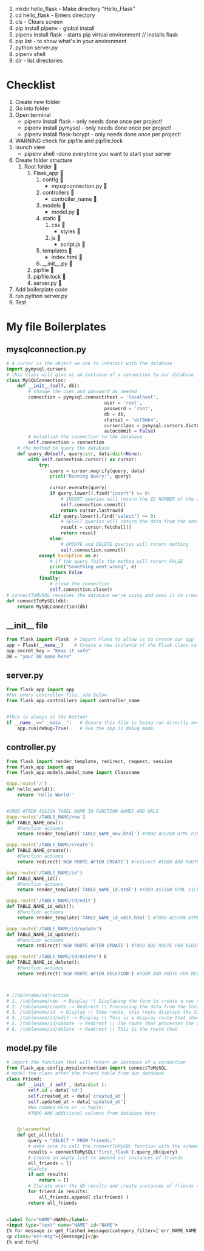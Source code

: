 1. mkdir hello_flask - Make directory "Hello_Flask"
2. cd hello_flask - Enters directory
3. cls - Clears screen
4. pip install pipenv - global install
5. pipenv install flask - starts pip virtual environment // installs flask
6. pip list - to show what's in your environment
7. python server.py
8. pipenv shell
9. dir - list directories


# Checklist

1. Create new folder
2. Go into folder
3. Open terminal 
    - pipenv install flask - only needs done once per project!
    - pipenv install pymysql - only needs done once per project!
    - pipenv install flask-bcrypt - only needs done once per project!
4. WARNING check for pipfile and pipfile.lock
5. launch view
    - pipenv shell -done everytime you want to start your server
6. Create folder structure
    1. Root folder 📁
        1. Flask_app 📁
            1. config 📁
                -  mysqlconnection.py 📄
            2. controllers 📁
                -  controller_name 📄
            3. models 📁
                - model.py 📄
            4. static  📁
                1. css 📁
                    -  styles 📄
                2. js 📁
                    -  script.js 📄
            5. templates 📁
                -  index.html 📄
            6. \_\_init__.py 📄
        2. pipfile 📄
        3. pipfile.lock 📄
        4. server.py 📄
7. Add boilerplate code
8. run python server.py
9. Test

# My file Boilerplates
## mysqlconnection.py
```py
# a cursor is the object we use to interact with the database
import pymysql.cursors
# this class will give us an instance of a connection to our database
class MySQLConnection:
    def __init__(self, db):
        # change the user and password as needed
        connection = pymysql.connect(host = 'localhost',
                                    user = 'root', 
                                    password = 'root', 
                                    db = db,
                                    charset = 'utf8mb4',
                                    cursorclass = pymysql.cursors.DictCursor,
                                    autocommit = False)
        # establish the connection to the database
        self.connection = connection
    # the method to query the database
    def query_db(self, query:str, data:dict=None):
        with self.connection.cursor() as cursor:
            try:
                query = cursor.mogrify(query, data)
                print("Running Query:", query)
     
                cursor.execute(query)
                if query.lower().find("insert") >= 0:
                    # INSERT queries will return the ID NUMBER of the row inserted
                    self.connection.commit()
                    return cursor.lastrowid
                elif query.lower().find("select") >= 0:
                    # SELECT queries will return the data from the database as a LIST OF DICTIONARIES
                    result = cursor.fetchall()
                    return result
                else:
                    # UPDATE and DELETE queries will return nothing
                    self.connection.commit()
            except Exception as e:
                # if the query fails the method will return FALSE
                print("Something went wrong", e)
                return False
            finally:
                # close the connection
                self.connection.close() 
# connectToMySQL receives the database we're using and uses it to create an instance of MySQLConnection
def connectToMySQL(db):
    return MySQLConnection(db)
```
## \_\_init__ file
```py
from flask import Flask  # Import Flask to allow us to create our app
app = Flask(__name__)    # Create a new instance of the Flask class called "app"
app.secret_key = "Keep it safe"
DB = "your DB name here"

```
## server.py
```py
from flask_app import app
#For every controller file, add below 
from flask_app.controllers import controller_name


#This is always at the bottom!
if __name__=="__main__":   # Ensure this file is being run directly and not from a different module    
    app.run(debug=True)    # Run the app in debug mode.
```


## controller.py
```py
from flask import render_template, redirect, request, session
from flask_app import app
from flask_app.models.model_name import Classname

@app.route('/')
def hello_world():
    return 'Hello World!'  


#CRUD #TODO ASSIGN TABEL NAME IN FUNCTION NAMES AND URLS
@app.route('/TABLE_NAME/new') 
def TABLE_NAME_new(): 
    #Function actions
    return render_template('TABLE_NAME_new.html') #TODO ASSIGN HTML FILE

@app.route('/TABLE_NAME/create') 
def TABLE_NAME_create(): 
    #Function actions
    return redirect('NEW ROUTE AFTER CREATE') #redirect #TODO ADD ROUTE FOR REDIRECT

@app.route('/TABLE_NAME/id') 
def TABLE_NAME_id(): 
    #Function actions
    return render_template('TABLE_NAME_id.html') #TODO ASSIGN HTML FILE

@app.route('/TABLE_NAME/id/edit') 
def TABLE_NAME_id_edit(): 
    #Function actions
    return render_template('TABLE_NAME_id_edit.html') #TODO ASSIGN HTML FILE

@app.route('/TABLE_NAME/id/update')
def TABLE_NAME_id_update(): 
    #Function actions
    return redirect('NEW ROUTE AFTER UPDATE') #TODO ADD ROUTE FOR REDIRECT

@app.route('/TABLE_NAME/id/delete') E
def TABLE_NAME_id_delete(): 
    #Function actions
    return redirect('NEW ROUTE AFTER DELETION') #TODO ADD ROUTE FOR REDIRECT



# /Tablename/id?/action
# 1. /tablename/new -> Display \\ Displaying the form to create a new row
# 2. /tablename/create -> Redirect \\ Processing the data from the form from the new route
# 3. /tablename/id -> Display \\ Show route, this route displays the SINGLE ITEM with the id
# 4. /tablename/id/edit -> Display \\ This is a display route that shows the form to edit the row information
# 5. /tablename/id/update -> Redirect \\ The route that processes the form from the edit route
# 6. /tablename/id/delete -> Redirect \\ This is the route that 
```



## model.py file
```py
# import the function that will return an instance of a connection
from flask_app.config.mysqlconnection import connectToMySQL
# model the class after the friend table from our database
class Friend:
    def __init__( self , data:dict ):
        self.id = data['id']
        self.created_at = data['created_at']
        self.updated_at = data['updated_at']
        #No commas here or -> tuple!
        #TODO Add additional columns from database here


    @classmethod
    def get_all(cls):
        query = "SELECT * FROM friends;"
        # make sure to call the connectToMySQL function with the schema you are targeting.
        results = connectToMySQL('first_flask').query_db(query)
        # Create an empty list to append our instances of friends
        all_friends = []
        #Safety
        if not results:
            return = []
        # Iterate over the db results and create instances of friends with cls.
        for friend in results:
            all_friends.append( cls(friend) )
        return all_friends
            
```


```html
<label for="NAME">NAME</label>
<input type="text" name="NAME" id="NAME">
{% for message in get_flashed_messages(category_filter=['err_NAME_NAME']) %}
<p class="err-msg">{{message}}</p>
{% end for%}
```